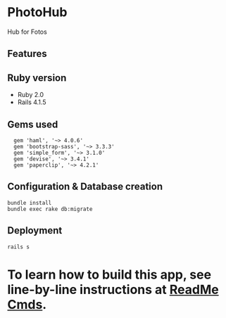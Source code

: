 # PhotoHub
Hub for Fotos

## Features


## Ruby version
- Ruby 2.0
- Rails 4.1.5

## Gems used
```
  gem 'haml', '~> 4.0.6'
  gem 'bootstrap-sass', '~> 3.3.3'
  gem 'simple_form', '~> 3.1.0'
  gem 'devise', '~> 3.4.1'
  gem 'paperclip', '~> 4.2.1'
```

## Configuration & Database creation
```
bundle install
bundle exec rake db:migrate
```

## Deployment
```
rails s
```

# To learn how to build this app, see line-by-line instructions at [ReadMe Cmds](./ReadmeCmds.md). 